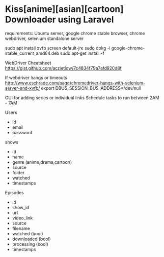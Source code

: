 # Kiss[anime][asian][cartoon] Downloader using Laravel 

requirements: Ubuntu server, google chrome stable browser, chrome webdriver, selenium standalone server

sudo apt install xvfb screen default-jre
sudo dpkg -i google-chrome-stable_current_amd64.deb
sudo apt-get install -f

WebDriver Cheatsheet
https://gist.github.com/aczietlow/7c4834f79a7afd920d8f

If webdriver hangs or timeouts
http://www.eschrade.com/page/chromedriver-hangs-with-selenium-server-and-xvfb/
export DBUS_SESSION_BUS_ADDRESS=/dev/null

GUI for adding series or individual links
Schedule tasks to run between 2AM - 7AM

Users 
- id
- email
- password

shows
- id
- name
- genre (anime,drama,cartoon)
- source
- folder
- watched
- timestamps

Episodes
- id
- show_id
- url
- video_link
- source
- filename
- watched (bool)
- downloaded (bool)
- processing (bool)
- timestamps